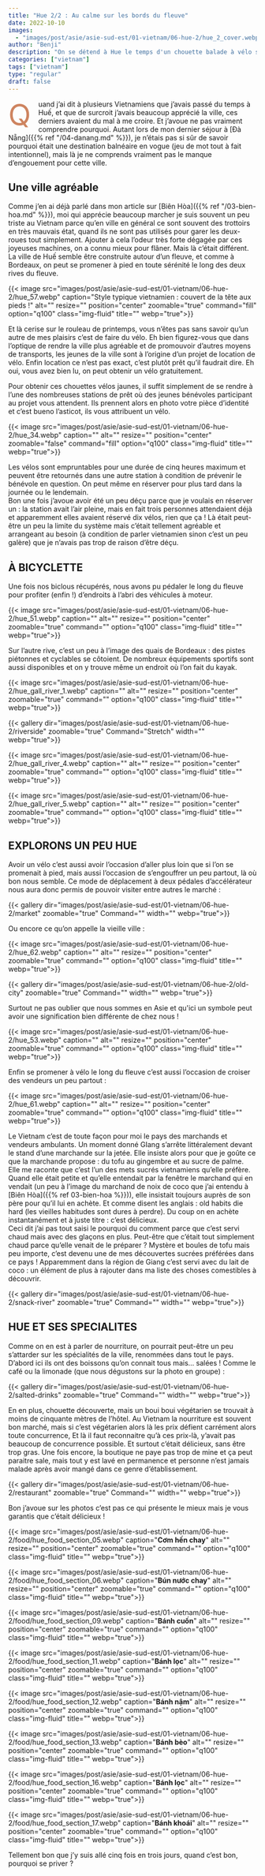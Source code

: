 ```yaml
---
title: "Hue 2/2 : Au calme sur les bords du fleuve"
date: 2022-10-10
images:
  - "images/post/asie/asie-sud-est/01-vietnam/06-hue-2/hue_2_cover.webp"
author: "Benji"
description: "On se détend à Hue le temps d'un chouette balade à vélo sur les bords du fleuve et de dégustations végétariennes"
categories: ["vietnam"]
tags: ["vietnam"]
type: "regular"
draft: false
---
```


<span style="color:#ce8460; font-size: 60px; display: inline-block; float: left; line-height: 0.5; margin: 15px 15px 15px 0">Q</span>uand j’ai dit à plusieurs Vietnamiens que j’avais passé du temps à Huế, et que de surcroit j’avais beaucoup apprécié la ville, ces derniers avaient du mal à me croire. Et j’avoue ne pas vraiment comprendre pourquoi. Autant lors de mon dernier séjour à [Đà Nẵng]({{% ref "/04-danang.md" %}}), je n’étais pas si sûr de savoir pourquoi était une destination balnéaire en vogue (jeu de mot tout à fait intentionnel), mais là je ne comprends vraiment pas le manque d’engouement pour cette ville.

## Une ville agréable

Comme j’en ai déjà parlé dans mon article sur [Biên Hòa]({{% ref "/03-bien-hoa.md" %}}), moi qui apprécie beaucoup marcher je suis souvent un peu triste au Vietnam parce qu’en ville en général ce sont souvent des trottoirs en très mauvais état, quand ils ne sont pas utilisés pour garer les deux-roues tout simplement. Ajouter à cela l’odeur très forte dégagée par ces joyeuses machines, on a connu mieux pour flâner. Mais là c’était différent. La ville de Huế semble être construite autour d’un fleuve, et comme à Bordeaux, on peut se promener à pied en toute sérénité le long des deux rives du fleuve.

{{< 
  image src="images/post/asie/asie-sud-est/01-vietnam/06-hue-2/hue_57.webp"
  caption="Style typique vietnamien : couvert de la tête aux pieds !"
  alt="" 
  resize=""
  position="center"
  zoomable="true"
  command="fill" option="q100" class="img-fluid" title=""
  webp="true">}}

Et là cerise sur le rouleau de printemps, vous n’êtes pas sans savoir qu’un autre de mes plaisirs c’est de faire du vélo. Eh bien figurez-vous que dans l’optique de rendre la ville plus agréable et de promouvoir d’autres moyens de transports, les jeunes de la ville sont à l’origine d’un projet de location de vélo. Enfin location ce n’est pas exact, c’est plutôt prêt qu’il faudrait dire. Eh oui, vous avez bien lu, on peut obtenir un vélo gratuitement.

Pour obtenir ces chouettes vélos jaunes, il suffit simplement de se rendre à l’une des nombreuses stations de prêt où des jeunes bénévoles participant au projet vous attendent. Ils prennent alors en photo votre pièce d’identité et c’est bueno l’asticot, ils vous attribuent un vélo. 

{{< 
  image src="images/post/asie/asie-sud-est/01-vietnam/06-hue-2/hue_34.webp"
  caption=""
  alt="" 
  resize=""
  position="center"
  zoomable="false"
  command="fill" option="q100" class="img-fluid" title=""
  webp="true">}}

Les vélos sont empruntables pour une durée de cinq heures maximum et peuvent être retournés dans une autre station à condition de prévenir le bénévole en question. On peut même en réserver pour plus tard dans la journée ou le lendemain.<br>
Bon une fois j’avoue avoir été un peu déçu parce que je voulais en réserver un : la station avait l’air pleine, mais en fait trois personnes attendaient déjà et apparemment elles avaient réservé dix vélos, rien que ça ! Là était peut-être un peu la limite du système mais c’était tellement agréable et arrangeant au besoin (à condition de parler vietnamien sinon c’est un peu galère) que je n’avais pas trop de raison d’être déçu.


## À BICYCLETTE

Une fois nos biclous récupérés, nous avons pu pédaler le long du fleuve pour profiter (enfin !) d’endroits à l’abri des véhicules à moteur. 

{{< 
  image src="images/post/asie/asie-sud-est/01-vietnam/06-hue-2/hue_51.webp"
  caption=""
  alt="" 
  resize=""
  position="center"
  zoomable="true"
  command="" option="q100" class="img-fluid" title=""
  webp="true">}}

Sur l’autre rive, c’est un peu à l’image des quais de Bordeaux : des pistes piétonnes et cyclables se côtoient. De nombreux équipements sportifs sont aussi disponibles et on y trouve même un endroit où l’on fait du kayak.

{{< 
  image src="images/post/asie/asie-sud-est/01-vietnam/06-hue-2/hue_gall_river_1.webp"
  caption=""
  alt="" 
  resize=""
  position="center"
  zoomable="true"
  command="" option="q100" class="img-fluid" title=""
  webp="true">}}

{{< 
  gallery 
  dir="images/post/asie/asie-sud-est/01-vietnam/06-hue-2/riverside" 
  zoomable="true" Command="Stretch" width="" webp="true">}}

{{< 
  image src="images/post/asie/asie-sud-est/01-vietnam/06-hue-2/hue_gall_river_4.webp"
  caption=""
  alt="" 
  resize=""
  position="center"
  zoomable="true"
  command="" option="q100" class="img-fluid" title=""
  webp="true">}}

{{< 
  image src="images/post/asie/asie-sud-est/01-vietnam/06-hue-2/hue_gall_river_5.webp"
  caption=""
  alt="" 
  resize=""
  position="center"
  zoomable="true"
  command="" option="q100" class="img-fluid" title=""
  webp="true">}}


## EXPLORONS UN PEU HUE

Avoir un vélo c’est aussi avoir l’occasion d’aller plus loin que si l’on se promenait à pied, mais aussi l’occasion de s’engouffrer un peu partout, là où bon nous semble. Ce mode de déplacement à deux pédales d’accélérateur nous aura donc permis de pouvoir visiter entre autres le marché :

{{< 
  gallery 
  dir="images/post/asie/asie-sud-est/01-vietnam/06-hue-2/market" 
  zoomable="true" Command="" width="" webp="true">}}

Ou encore ce qu’on appelle la vieille ville :

{{< 
  image src="images/post/asie/asie-sud-est/01-vietnam/06-hue-2/hue_62.webp"
  caption=""
  alt="" 
  resize=""
  position="center"
  zoomable="true"
  command="" option="q100" class="img-fluid" title=""
  webp="true">}}

{{< 
  gallery 
  dir="images/post/asie/asie-sud-est/01-vietnam/06-hue-2/old-city" 
  zoomable="true" Command="" width="" webp="true">}}

Surtout ne pas oublier que nous sommes en Asie et qu'ici un symbole peut avoir une signification bien différente de chez nous !

{{< 
  image src="images/post/asie/asie-sud-est/01-vietnam/06-hue-2/hue_53.webp"
  caption=""
  alt="" 
  resize=""
  position="center"
  zoomable="true"
  command="" option="q100" class="img-fluid" title=""
  webp="true">}}

Enfin se promener à vélo le long du fleuve c’est aussi l’occasion de croiser des vendeurs un peu partout :

{{< 
  image src="images/post/asie/asie-sud-est/01-vietnam/06-hue-2/hue_61.webp"
  caption=""
  alt="" 
  resize=""
  position="center"
  zoomable="true"
  command="" option="q100" class="img-fluid" title=""
  webp="true">}}

Le Vietnam c’est de toute façon pour moi le pays des marchands et vendeurs ambulants. Un moment donné GIang s’arrête littéralement devant le stand d’une marchande sur la jetée. Elle insiste alors pour que je goûte ce que la marchande propose : du tofu au gingembre et au sucre de palme.<br>
Elle me raconte que c’est l’un des mets sucrés vietnamiens qu’elle préfère. Quand elle était petite et qu’elle entendait par la fenêtre le marchand qui en vendait (un peu à l’image du marchand de noix de coco que j’ai entendu à [Biên Hòa]({{% ref 03-bien-hoa %}})), elle insistait toujours auprès de son père pour qu’il lui en achète. Et comme disent les anglais : old habits die hard (les vieilles habitudes sont dures à perdre). Du coup on en achète instantanément et à juste titre : c’est délicieux.<br>
Ceci dit j’ai pas tout saisi le pourquoi du comment parce que c’est servi chaud mais avec des glaçons en plus. Peut-être que c’était tout simplement chaud parce qu’elle venait de le préparer ? Mystère et boules de tofu mais peu importe, c’est devenu une de mes découvertes sucrées préférées dans ce pays ! Apparemment dans la région de Giang c’est servi avec du lait de coco : un élément de plus à rajouter dans ma liste des choses comestibles à découvrir.

{{< 
  gallery 
  dir="images/post/asie/asie-sud-est/01-vietnam/06-hue-2/snack-river" 
  zoomable="true" Command="" width="" webp="true">}}


## HUE ET SES SPECIALITES

Comme on en est à parler de nourriture, on pourrait peut-être un peu s’attarder sur les spécialités de la ville, renommées dans tout le pays.<br>
D’abord ici ils ont des boissons qu’on connait tous mais… salées ! Comme le café ou la limonade (que nous dégustons sur la photo en groupe) :

{{< 
  gallery 
  dir="images/post/asie/asie-sud-est/01-vietnam/06-hue-2/salted-drinks" 
  zoomable="true" Command="" width="" webp="true">}}

En en plus, chouette découverte, mais un boui boui végétarien se trouvait à moins de cinquante mètres de l’hôtel. Au Vietnam la nourriture est souvent bon marché, mais si c’est végétarien alors là les prix défient carrément alors toute concurrence,  Et là il faut reconnaitre qu’à ces prix-là, y’avait pas beaucoup de concurrence possible. Et surtout c’était délicieux, sans être trop gras. Une fois encore, la boutique ne paye pas trop de mine et ça peut paraitre sale, mais tout y est lavé en permanence et personne n’est jamais malade après avoir mangé dans ce genre d’établissement.

{{< 
  gallery 
  dir="images/post/asie/asie-sud-est/01-vietnam/06-hue-2/restaurant" 
  zoomable="true" Command="" width="" webp="true">}}


Bon j’avoue sur les photos c’est pas ce qui présente le mieux mais je vous garantis que c’était délicieux !

{{< 
  image src="images/post/asie/asie-sud-est/01-vietnam/06-hue-2/food/hue_food_section_05.webp"
  caption="<strong>Cơm hến chay</strong>"
  alt="" 
  resize=""
  position="center"
  zoomable="true"
  command="" option="q100" class="img-fluid" title=""
  webp="true">}}

{{< 
  image src="images/post/asie/asie-sud-est/01-vietnam/06-hue-2/food/hue_food_section_06.webp"
  caption="<strong>Bún nước chay</strong>"
  alt="" 
  resize=""
  position="center"
  zoomable="true"
  command="" option="q100" class="img-fluid" title=""
  webp="true">}}

{{< 
  image src="images/post/asie/asie-sud-est/01-vietnam/06-hue-2/food/hue_food_section_09.webp"
  caption="<strong>Bánh cuốn</strong>"
  alt="" 
  resize=""
  position="center"
  zoomable="true"
  command="" option="q100" class="img-fluid" title=""
  webp="true">}}

{{< 
  image src="images/post/asie/asie-sud-est/01-vietnam/06-hue-2/food/hue_food_section_11.webp"
  caption="<strong>Bánh lọc</strong>"
  alt="" 
  resize=""
  position="center"
  zoomable="true"
  command="" option="q100" class="img-fluid" title=""
  webp="true">}}

{{< 
  image src="images/post/asie/asie-sud-est/01-vietnam/06-hue-2/food/hue_food_section_12.webp"
  caption="<strong>Bánh nậm</strong>"
  alt="" 
  resize=""
  position="center"
  zoomable="true"
  command="" option="q100" class="img-fluid" title=""
  webp="true">}}

{{< 
  image src="images/post/asie/asie-sud-est/01-vietnam/06-hue-2/food/hue_food_section_13.webp"
  caption="<strong>Bánh bèo</strong>"
  alt="" 
  resize=""
  position="center"
  zoomable="true"
  command="" option="q100" class="img-fluid" title=""
  webp="true">}}

{{< 
  image src="images/post/asie/asie-sud-est/01-vietnam/06-hue-2/food/hue_food_section_16.webp"
  caption="<strong>Bánh lọc</strong>"
  alt="" 
  resize=""
  position="center"
  zoomable="true"
  command="" option="q100" class="img-fluid" title=""
  webp="true">}}

{{< 
  image src="images/post/asie/asie-sud-est/01-vietnam/06-hue-2/food/hue_food_section_17.webp"
  caption="<strong>Bánh khoái</strong>"
  alt="" 
  resize=""
  position="center"
  zoomable="true"
  command="" option="q100" class="img-fluid" title=""
  webp="true">}}

Tellement bon que j’y suis allé cinq fois en trois jours, quand c’est bon, pourquoi se priver ?

